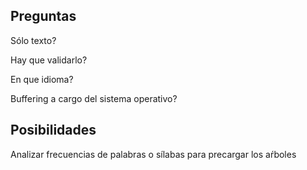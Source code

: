 ## Preguntas ##

Sólo texto?

Hay que validarlo?

En que idioma?

Buffering a cargo del sistema operativo?

## Posibilidades ##

Analizar frecuencias de palabras o sílabas para precargar los aŕboles